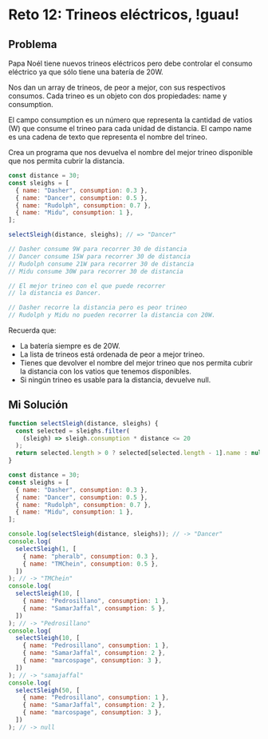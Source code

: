 # Reto 12: Trineos eléctricos, !guau!

## Problema

Papa Noél tiene nuevos trineos eléctricos pero debe controlar el consumo eléctrico ya que sólo tiene una batería de 20W.

Nos dan un array de trineos, de peor a mejor, con sus respectivos consumos. Cada trineo es un objeto con dos propiedades: name y consumption.

El campo consumption es un número que representa la cantidad de vatios (W) que consume el trineo para cada unidad de distancia. El campo name es una cadena de texto que representa el nombre del trineo.

Crea un programa que nos devuelva el nombre del mejor trineo disponible que nos permita cubrir la distancia.

```js
const distance = 30;
const sleighs = [
  { name: "Dasher", consumption: 0.3 },
  { name: "Dancer", consumption: 0.5 },
  { name: "Rudolph", consumption: 0.7 },
  { name: "Midu", consumption: 1 },
];

selectSleigh(distance, sleighs); // => "Dancer"

// Dasher consume 9W para recorrer 30 de distancia
// Dancer consume 15W para recorrer 30 de distancia
// Rudolph consume 21W para recorrer 30 de distancia
// Midu consume 30W para recorrer 30 de distancia

// El mejor trineo con el que puede recorrer
// la distancia es Dancer.

// Dasher recorre la distancia pero es peor trineo
// Rudolph y Midu no pueden recorrer la distancia con 20W.
```

Recuerda que:

- La batería siempre es de 20W.
- La lista de trineos está ordenada de peor a mejor trineo.
- Tienes que devolver el nombre del mejor trineo que nos permita cubrir la distancia con los vatios que tenemos disponibles.
- Si ningún trineo es usable para la distancia, devuelve null.

## Mi Solución

```js
function selectSleigh(distance, sleighs) {
  const selected = sleighs.filter(
    (sleigh) => sleigh.consumption * distance <= 20
  );
  return selected.length > 0 ? selected[selected.length - 1].name : null;
}

const distance = 30;
const sleighs = [
  { name: "Dasher", consumption: 0.3 },
  { name: "Dancer", consumption: 0.5 },
  { name: "Rudolph", consumption: 0.7 },
  { name: "Midu", consumption: 1 },
];

console.log(selectSleigh(distance, sleighs)); // -> "Dancer"
console.log(
  selectSleigh(1, [
    { name: "pheralb", consumption: 0.3 },
    { name: "TMChein", consumption: 0.5 },
  ])
); // -> "TMChein"
console.log(
  selectSleigh(10, [
    { name: "Pedrosillano", consumption: 1 },
    { name: "SamarJaffal", consumption: 5 },
  ])
); // -> "Pedrosillano"
console.log(
  selectSleigh(10, [
    { name: "Pedrosillano", consumption: 1 },
    { name: "SamarJaffal", consumption: 2 },
    { name: "marcospage", consumption: 3 },
  ])
); // -> "samajaffal"
console.log(
  selectSleigh(50, [
    { name: "Pedrosillano", consumption: 1 },
    { name: "SamarJaffal", consumption: 2 },
    { name: "marcospage", consumption: 3 },
  ])
); // -> null
```
